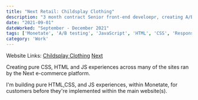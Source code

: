 ```yaml
---
title: "Next Retail: Childsplay Clothing"
description: "3 month contract Senior front-end develoepr, creating A/B tests for Childsplay Clothing, Next and their international stores."
date: "2021-09-01"
dateWorked: "September - December 2021"
tags: ['Monetate', 'A/B testing', 'JavaScript', 'HTML', 'CSS', 'Responsive', 'jQuery', 'Freelance']
category: 'Work'
---
```


Website Links: [Childsplay Clothing](http://childsplayclothing.co.uk/) [Next](http://next.co.uk)

Creating pure CSS, HTML and JS experiences across many of the sites ran by the Next e-commerce platform.

I'm building pure HTML,CSS, and JS experiences, within Monetate, for customers before they're implemented within the main website(s).
